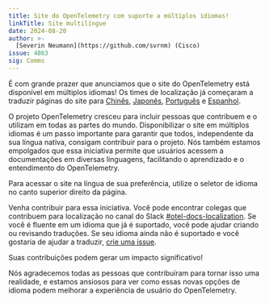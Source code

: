```yaml
---
title: Site do OpenTelemetry com suporte a múltiplos idiomas!
linkTitle: Site multilíngue
date: 2024-08-20
author: >-
  [Severin Neumann](https://github.com/svrnm) (Cisco)
issue: 4863
sig: Comms
---
```


É com grande prazer que anunciamos que o site do OpenTelemetry está disponível
em múltiplos idiomas! Os times de localização já começaram a traduzir páginas do
site para [Chinês](/zh), [Japonês](/ja), [Português](/pt) e [Espanhol](/es).

O projeto OpenTelemetry cresceu para incluir pessoas que contribuem e o utilizam
em todas as partes do mundo. Disponibilizar o site em múltiplos idiomas é um
passo importante para garantir que todos, independente da sua língua nativa,
consigam contribuir para o projeto. Nós também estamos empolgados que essa
iniciativa permite que usuários acessem a documentações em diversas linguagens,
facilitando o aprendizado e o entendimento do OpenTelemetry.

Para acessar o site na língua de sua preferência, utilize o seletor de idioma no
canto superior direito da página.

Venha contribuir para essa iniciativa. Você pode encontrar colegas que
contribuem para localização no canal do Slack
[#otel-docs-localization](https://cloud-native.slack.com/archives/C076RUAGP37). Se você é fluente em um idioma que já é suportado, você pode ajudar criando ou
revisando traduções. Se seu idioma ainda não é suportado e você gostaria de
ajudar a traduzir,
[crie uma issue](https://github.com/open-telemetry/opentelemetry.io/issues/new?title=Add+%3CYOUR%20LANGUAGE%3E+\(%3CYOUR+CODE%3E\)+version+of+website+pages\&body=%3C!--+Provide+github+handles+of+at+least+2+people+that+will+work+on+this+translation+project%20--%3E).

Suas contribuições podem gerar um impacto significativo!

Nós agradecemos todas as pessoas que contribuíram para tornar isso uma
realidade, e estamos ansiosos para ver como essas novas opções de idioma podem
melhorar a experiência de usuário do OpenTelemetry.
